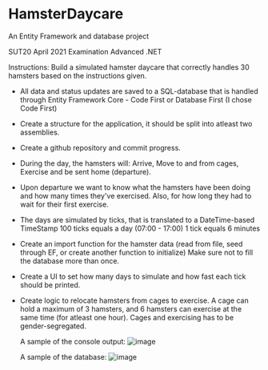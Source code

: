 # HamsterDaycare
An Entity Framework and database project

SUT20 April 2021
Examination Advanced .NET

Instructions:
Build a simulated hamster daycare that correctly handles 30 hamsters based on the instructions given.
* All data and status updates are saved to a SQL-database that is handled through Entity Framework Core - Code First or Database First (I chose Code First)

* Create a structure for the application, it should be split into atleast two assemblies.

* Create a github repository and commit progress.

* During the day, the hamsters will:
  Arrive, Move to and from cages, Exercise and be sent home (departure).
  
* Upon departure we want to know what the hamsters have been doing and how many times they've exercised.
  Also, for how long they had to wait for their first exercise.
  
* The days are simulated by ticks, that is translated to a DateTime-based TimeStamp 
  100 ticks equals a day (07:00 - 17:00)
  1 tick equals 6 minutes
 
* Create an import function for the hamster data (read from file, seed through EF, or create another function to initialize)
  Make sure not to fill the database more than once.
  
* Create a UI to set how many days to simulate and how fast each tick should be printed.

* Create logic to relocate hamsters from cages to exercise.
  A cage can hold a maximum of 3 hamsters, and 6 hamsters can exercise at the same time (for atleast one hour).
  Cages and exercising has to be gender-segregated.
  
  A sample of the console output:
  ![image](https://user-images.githubusercontent.com/74004258/114287592-3f0c9e80-9a68-11eb-8f6c-8e5c7a61b488.png)
  
  A sample of the database:
  ![image](https://user-images.githubusercontent.com/74004258/114288785-5ea8c480-9a72-11eb-9a7b-f250ae75c414.png)

  
  
  
  

  
  





